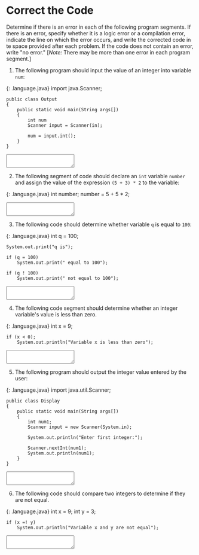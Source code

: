 # Correct the Code

Determine if there is an error in each of the following program segments. If there is an error, specify whether it is a logic error or a compilation error, indicate the line on which the error occurs, and write the corrected code in te space provided after each problem. If the code does not contain an error, write "no error." [*Note:* There may be more than one error in each program segment.]

1. The following program should input the value of an integer into variable `num`:

{: .language.java}
    import java.Scanner;
    
    public class Output
    {
        public static void main(String args[])
        {
            int num
            Scanner input = Scanner(in);
            
            num = input.int();
        }
    }
    
<textarea name="correct-01"></textarea>

2. The following segment of code should declare an `int` variable `number` and assign the value of the expression `(5 + 3) * 2` to the variable:

{: .language.java}
    int number;
    number = 5 + 5 * 2;

<textarea name="correct-02"></textarea>

3. The following code should determine whether variable `q` is equal to `100`:

{: .language.java}
    int q = 100;
    
    System.out.print("q is");
    
    if (q = 100)
        System.out.print(" equal to 100");
    
    if (q ! 100)
        System.out.print(" not equal to 100");

<textarea name="correct-03"></textarea>

4. The following code segment should determine whether an integer variable's value is less than zero.

{: .language.java}
    int x = 9;
    
    if (x < 0);
        System.out.println("Variable x is less than zero");

<textarea name="correct-04"></textarea>

5. The following program should output the integer value entered by the user:

{: .language.java}
    import java.util.Scanner;
    
    public class Display
    {
        public static void main(String args[])
        {
            int num1;
            Scanner input = new Scanner(System.in);
            
            System.out.println("Enter first integer:");
            
            Scanner.nextInt(num1);
            System.out.println(num1);
        }
    }

<textarea name="correct-05"></textarea>

6. The following code should compare two integers to determine if they are not equal.

{: .language.java}
    int x = 9;
    int y = 3;
    
    if (x =! y)
        System.out.println("Variable x and y are not equal");
        
<textarea name="correct-06"></textarea>

